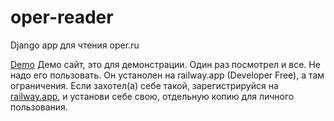 # oper-reader
Django app для чтения oper.ru 

[Demo](https://oper-reader.up.railway.app/)
Демо сайт, это для демонстрации. Один раз посмотрел и все. Не надо его пользовать. Он устанолен на railway.app (Developer Free), а там ограничения.
Если захотел(а) себе такой, зарегистрируйся на [railway.app](https://railway.app/), и установи себе свою, отдельную копию для личного пользования.
